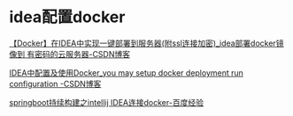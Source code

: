 # idea配置docker

[【Docker】在IDEA中实现一键部署到服务器(附ssl连接加密)_idea部署docker镜像到 有密码的云服务器-CSDN博客](https://blog.csdn.net/lovexiaotaozi/article/details/82797236)

[IDEA中配置及使用Docker_you may setup docker deployment run configuration -CSDN博客](https://blog.csdn.net/jacksonary/article/details/78974344)

[springboot持续构建之intellij IDEA连接docker-百度经验](https://jingyan.baidu.com/article/e4511cf360fe2d2b845eafe4.html)

